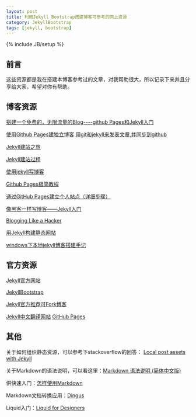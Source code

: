 ```yaml
---
layout: post
title: 利用Jekyll Bootstrap搭建博客可参考的网上资源
category: JekyllBootstrap
tags: [jekyll, bootstrap]
---
```

{% include JB/setup %}

## 前言

这些资源都是我在搭建本博客参考过的文章，对我帮助很大，所以记录下来并且分享给大家，希望对你有帮助。


## 博客资源

[搭建一个免费的，无限流量的Blog----github Pages和Jekyll入门](http://www.ruanyifeng.com/blog/2012/08/blogging_with_jekyll.html)

[使用Github Pages建独立博客](http://beiyuu.com/github-pages/)
[用git和jekyll来发表文章,并同步到github](http://liufeiyu.cn/github/2012/12/04/how-to-use-git-to-post-articles.html)

[Jekyll建站之旅](http://calefy.org/2012/03/03/my-process-of-building-jekyll-blog.html)

[Jekyll建站过程](http://thinkinside.tk/2013/05/27/jekyll_mysite.html)

[使用jekyll写博客](http://brucebot.com/2012/03/blog_with_jekyll_and_markdown/)

[Github Pages极简教程](http://yanping.me/cn/blog/2012/03/18/github-pages-step-by-step/)

[通过GitHub Pages建立个人站点（详细步骤）](http://www.cnblogs.com/purediy/archive/2013/03/07/2948892.html)

[像黑客一样写博客——Jekyll入门](http://www.soimort.org/posts/101/)

[Blogging Like a Hacker](http://tom.preston-werner.com/2008/11/17/blogging-like-a-hacker.html)

[用Jekyll构建静态网站](http://yanping.me/cn/blog/2011/12/15/building-static-sites-with-jekyll/)

[windows下本地jekyll博客搭建手记](http://blog.jsfor.com/skill/2013/09/07/jekyll-local-structures-notes/)


## 官方资源

[Jekyll官方网站](http://jekyllrb.com/)

[JekyllBootstrap](http://jekyllbootstrap.com/)

[Jekyll官方推荐可Fork博客](https://github.com/jekyll/jekyll/wiki/Sites)

[Jekyll中文翻译网站](http://jekyllcn.com/)
[GitHub Pages](http://pages.github.com/)
[]()



## 其他

关于如何组织静态资源，可以参考下stackoverflow的回答： [Local post assets with Jekyll](http://stackoverflow.com/questions/10363812/local-post-assets-with-jekyll)

关于Markdown的语法说明，可以看这里：[Markdown 语法说明 (简体中文版)](http://wowubuntu.com/markdown/)

供快速入门：[怎样使用Markdown](http://www.ituring.com.cn/article/23)

Markdown文档转换应用：[Dingus](http://daringfireball.net/projects/markdown/dingus)

Liquid入门：[Liquid for Designers](https://github.com/Shopify/liquid/wiki/Liquid-for-Designers)